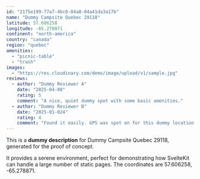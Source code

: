 ```yaml
---
id: "2175e199-77a7-4bc0-84a8-04a41da3a17b"
name: "Dummy Campsite Quebec 29118"
latitude: 57.606258
longitude: -65.278871
continent: "north-america"
country: "canada"
region: "quebec"
amenities:
  - "picnic-table"
  - "trash"
images:
  - "https://res.cloudinary.com/demo/image/upload/v1/sample.jpg"
reviews:
  - author: "Dummy Reviewer A"
    date: "2025-04-08"
    rating: 5
    comment: "A nice, quiet dummy spot with some basic amenities."
  - author: "Dummy Reviewer B"
    date: "2025-01-024"
    rating: 4
    comment: "Found it easily. GPS was spot on for this dummy location."
---
```


This is a **dummy description** for Dummy Campsite Quebec 29118, generated for the proof of concept.

It provides a serene environment, perfect for demonstrating how SvelteKit can handle a large number of static pages. The coordinates are 57.606258, -65.278871.
